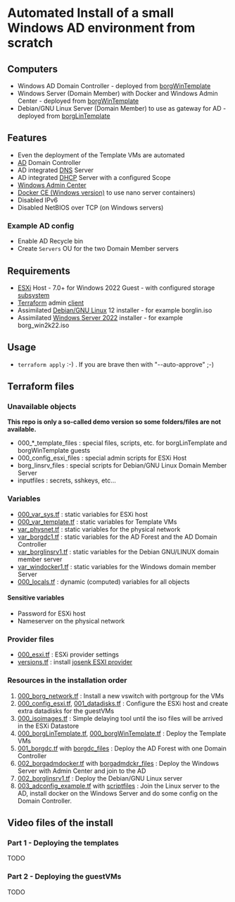 # Automated Install of a small Windows AD environment from scratch

## Computers

  * Windows AD Domain Controller - deployed from [borgWinTemplate](../borgwin_template/README.md)
  * Windows Server (Domain Member) with Docker and Windows Admin Center - deployed from [borgWinTemplate](../borgwin_template/README.md)
  * Debian/GNU Linux Server (Domain Member) to use as gateway for AD - deployed from [borgLinTemplate](../borglin_template/generiso.sh)

## Features

  * Even the deployment of the Template VMs are automated
  * [AD](https://en.wikipedia.org/wiki/Active_Directory) Domain Controller
  * AD integrated [DNS](https://en.wikipedia.org/wiki/Domain_Name_System) Server
  * AD integrated [DHCP](https://en.wikipedia.org/wiki/Dynamic_Host_Configuration_Protocol) Server with a configured Scope
  * [Windows Admin Center](https://www.microsoft.com/en-us/windows-server/windows-admin-center)
  * [Docker CE (Windows version)](https://github.com/microsoft/Windows-Containers/tree/Main/helpful_tools/Install-DockerCE) to use nano server containers)
  * Disabled IPv6
  * Disabled NetBIOS over TCP (on Windows servers)

### Example AD config

  * Enable AD Recycle bin
  * Create `Servers` OU for the two Domain Member servers

## Requirements

  * [ESXi](https://www.vmware.com/products/cloud-infrastructure/esxi-and-esx) Host - 7.0+ for Windows 2022 Guest - with configured storage [subsystem](../iscsi_target/README.md)
  * [Terraform](https://www.terraform.io/) admin [client](../terraform_cli_vm/README.md)
  * Assimilated [Debian/GNU Linux](https://www.debian.org/) 12 installer - for example borglin.iso
  * Assimilated [Windows Server 2022](https://www.microsoft.com/en-US/windows-server) installer - for example borg_win2k22.iso

## Usage

  * `terraform apply` :-) . If you are brave then with "--auto-approve" ;-)

## Terraform files

### Unavailable objects

**This repo is only a so-called demo version so some folders/files are not available.**

  * 000_*_template_files  : special files, scripts, etc. for borgLinTemplate and borgWinTemplate guests
  * 000_config_esxi_files : special admin scripts for ESXi Host
  * borg_linsrv_files     : special scripts for Debian/GNU Linux Domain Member Server
  * inputfiles            : secrets, sshkeys, etc...

### Variables

  * [000_var_sys.tf](000_var_sys.tf)           : static variables for ESXi host
  * [000_var_template.tf](000_var_template.tf) : static variables for Template VMs
  * [var_physnet.tf](var_physnet.tf)           : static variables for the physical network
  * [var_borgdc1.tf](var_borgdc1.tf)           : static variables for the AD Forest and the AD Domain Controller
  * [var_borglinsrv1.tf](var_borglinsrv1.tf)   : static variables for the Debian GNU/LINUX domain member server
  * [var_windocker1.tf](var_windocker1.tf)     : static variables for the Windows domain member Server
  * [000_locals.tf](000_locals.tf)             : dynamic (computed) variables for all objects

#### Sensitive variables

  * Password for ESXi host
  * Nameserver on the physical network

### Provider files

  * [000_esxi.tf](000_esxi.tf)                 : ESXi provider settings
  * [versions.tf](versions.tf)                 : install [josenk ESXI provider](https://github.com/josenk/terraform-provider-esxi)

### Resources in the installation order

 1. [000_borg_network.tf](000_borg_network.tf)                                                         : Install a new vswitch with portgroup for the VMs
 2. [000_config_esxi.tf](000_config_esxi.tf), [001_datadisks.tf](001_datadisks.tf)                     : Configure the ESXi host and create extra datadisks for the guestVMs
 3. [000_isoimages.tf](000_isoimages.tf)                                                               : Simple delaying tool until the iso files will be arrived in the ESXi Datastore
 4. [000_borgLinTemplate.tf](000_borgLinTemplate.tf), [000_borgWinTemplate.tf](000_borgWinTemplate.tf) : Deploy the Template VMs
 5. [001_borgdc.tf](001_borgdc.tf) with [borgdc_files](borgdc_files)                                   : Deploy the AD Forest with one Domain Controller
 6. [002_borgadmdocker.tf](002_borgadmdocker.tf) with [borgadmdckr_files](borgadmdckr_files)           : Deploy the Windows Server with Admin Center and join to the AD
 7. [002_borglinsrv1.tf](002_borglinsrv1.tf)                                                           : Deploy the Debian/GNU Linux server
 8. [003_adconfig_example.tf](003_adconfig_example.tf) with [scriptfiles](003_adconfig_example_files)  : Join the Linux server to the AD, install docker on the Windows Server and do some config on the Domain Controller.

## Video files of the install

### Part 1 - Deploying the templates

TODO

### Part 2 - Deploying the guestVMs

TODO

